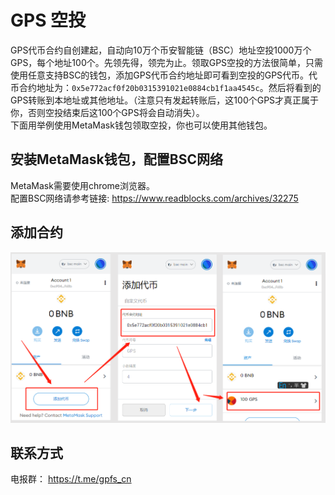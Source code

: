 # GPS 空投
GPS代币合约自创建起，自动向10万个币安智能链（BSC）地址空投1000万个GPS，每个地址100个。先领先得，领完为止。领取GPS空投的方法很简单，只需使用任意支持BSC的钱包，添加GPS代币合约地址即可看到空投的GPS代币。代币合约地址为：`0x5e772acf0f20b0315391021e0884cb1f1aa4545c`。然后将看到的GPS转账到本地址或其他地址。（注意只有发起转账后，这100个GPS才真正属于你，否则空投结束后这100个GPS将会自动消失）。  
下面用举例使用MetaMask钱包领取空投，你也可以使用其他钱包。

## 安装MetaMask钱包，配置BSC网络
MetaMask需要使用chrome浏览器。  
配置BSC网络请参考链接: https://www.readblocks.com/archives/32275

## 添加合约
![](https://raw.githubusercontent.com/gpfs-group/airdrop/main/image/4.png)


## 联系方式

电报群：  https://t.me/gpfs_cn
